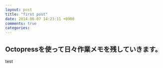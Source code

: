 ```yaml
---
layout: post
title: "first post"
date: 2014-06-07 14:23:11 +0900
comments: true
categories: 
---
```

Octopressを使って日々作業メモを残していきます。
------
test
